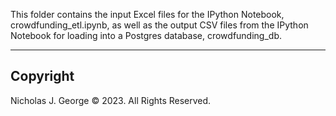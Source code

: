 This folder contains the input Excel files for the IPython Notebook, crowdfunding_etl.ipynb, as well as the output CSV files from the IPython Notebook for loading into a Postgres database, crowdfunding_db.

----

## Copyright

Nicholas J. George © 2023. All Rights Reserved.
